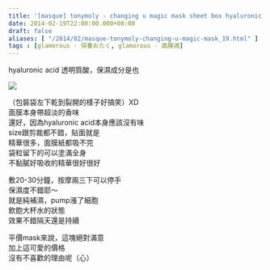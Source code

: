 ```yaml
---
title: '[masque] tonymoly - changing u magic mask sheet box hyaluronic acid'
date: 2014-02-19T22:00:00.000+08:00
draft: false
aliases: [ "/2014/02/masque-tonymoly-changing-u-magic-mask_19.html" ]
tags : [glamorous - 保養おたく, glamorous - 面膜魂]
---
```


hyaluronic acid 透明質酸，保濕成分是也  

![](/images/tonymolyhydroacid.jpg)

（包裝袋左下乾到裂開的樣子好搞笑）XD  
面膜本身帶超淡的香味  
還好，因為hyaluronic acid本身應該沒有味  
size跟剪裁都不錯，貼面就是  
精華很多，面膜紙都吸不完  
袋粒留下的可以塗滿全身  
不黏膩好吸收的精華很好很好  
  
敷20-30分鐘，按摩兩三下可以停手  
保濕度不錯耶～  
就是純補濕，pump漲了細胞  
飲飽大杯水的狀態  
效果不錯隔天還是持續  
  
平價mask來說，這塊絕對滿意  
加上這可愛的價格  
沒有不喜歡的理由呢（心）
